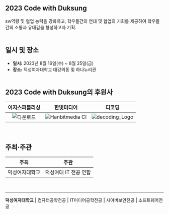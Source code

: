 ## **2023 Code with Duksung**


sw역량 및 협업 능력을 강화하고, 학우들간의 연대 및 협업의 기회를 제공하여 학우들간의 소통과 유대감을 형성하고자 기획.  <br><br>


## **일시 및 장소**


- **일시:** 2023년 8월 16일(수) ~ 8월 25일(금)
- **장소:** 덕성여자대학교 대강의동 및 하나누리관 <br><br>

  
## **2023 Code with Duksung의 후원사**


| 이지스퍼블리싱 | 한빛미디어 | 디코딩 |
| :---: | :---: | :---: |
| ![다운로드](https://github.com/2023-CodewithDuksung/.github/assets/114045826/28dd9cfd-bc23-415d-a7c3-11d06df0bbc4) | ![Hanbitmedia CI](https://github.com/2023-HERETHON/2023-Herethon-12/assets/114045826/08915f22-1027-4b2c-acf7-538e1a672023) | ![decoding_Logo](https://github.com/2023-HERETHON/2023-Herethon-12/assets/114045826/596fb9fd-fd83-4640-a1fe-0a7f345e2cff) |
<br>

## **주최·주관**

| 주최 | 주관 |
| :---: | :---: | 
| 덕성여자대학교 | 덕성여대 IT 전공 연합 | 

<br>

---

<strong>덕성여자대학교</strong> | 컴퓨터공학전공 | IT미디어공학전공 | 사이버보안전공 | 소프트웨어전공
